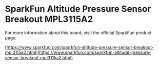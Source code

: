 # SparkFun Altitude Pressure Sensor Breakout MPL3115A2

For more information about this board, visit the official SparkFun product page:

[https://www.sparkfun.com/sparkfun-altitude-pressure-sensor-breakout-mpl3115a2.html](https://www.sparkfun.com/sparkfun-altitude-pressure-sensor-breakout-mpl3115a2.html) 